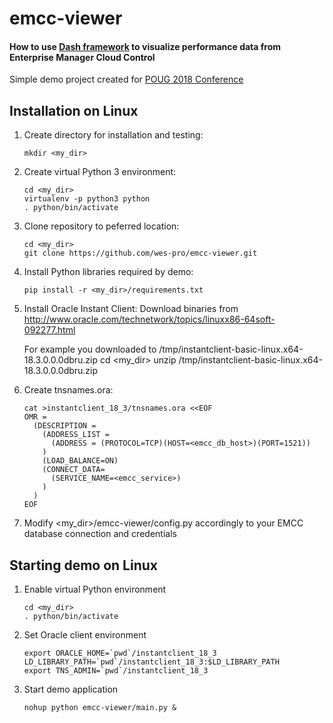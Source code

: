 # emcc-viewer
#### How to use [Dash framework](https://plot.ly/products/dash/) to visualize performance data from Enterprise Manager Cloud Control

Simple demo project created for [POUG 2018 Conference](http://http://poug.org/en/edycja/poug-2018/)

## Installation on Linux

1. Create directory for installation and testing:
   ```
   mkdir <my_dir>
   ```
1. Create virtual Python 3 environment:
   ```
   cd <my_dir>
   virtualenv -p python3 python
   . python/bin/activate
   ```
1. Clone repository to peferred location:
   ```
   cd <my_dir>
   git clone https://github.com/wes-pro/emcc-viewer.git
   ```
1. Install Python libraries required by demo:
   ```
   pip install -r <my_dir>/requirements.txt
   ```
1. Install Oracle Instant Client:
   Download binaries from <br> http://www.oracle.com/technetwork/topics/linuxx86-64soft-092277.html
   
   For example you downloaded to /tmp/instantclient-basic-linux.x64-18.3.0.0.0dbru.zip
   cd <my_dir>
   unzip /tmp/instantclient-basic-linux.x64-18.3.0.0.0dbru.zip
1. Create tnsnames.ora:
   ```
   cat >instantclient_18_3/tnsnames.ora <<EOF
   OMR = 
     (DESCRIPTION =
       (ADDRESS_LIST = 
         (ADDRESS = (PROTOCOL=TCP)(HOST=<emcc_db_host>)(PORT=1521))
       )
       (LOAD_BALANCE=ON)
       (CONNECT_DATA=
         (SERVICE_NAME=<emcc_service>)
       )
     )
   EOF
   ```
1. Modify <my_dir>/emcc-viewer/config.py accordingly to your EMCC database connection and credentials
   
## Starting demo on Linux
 
1. Enable virtual Python environment
   ```
   cd <my_dir>
   . python/bin/activate
   ```
1. Set Oracle client environment
   ```
   export ORACLE_HOME=`pwd`/instantclient_18_3
   LD_LIBRARY_PATH=`pwd`/instantclient_18_3:$LD_LIBRARY_PATH
   export TNS_ADMIN=`pwd`/instantclient_18_3
   ```
1. Start demo application
   ```
   nohup python emcc-viewer/main.py &
   ```

 

